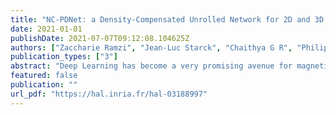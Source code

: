 ```yaml
---
title: "NC-PDNet: a Density-Compensated Unrolled Network for 2D and 3D non-Cartesian MRI Reconstruction"
date: 2021-01-01
publishDate: 2021-07-07T09:12:08.104625Z
authors: ["Zaccharie Ramzi", "Jean-Luc Starck", "Chaithya G R", "Philippe Ciuciu"]
publication_types: ["3"]
abstract: "Deep Learning has become a very promising avenue for magnetic resonance image~(MRI) reconstruction.  In this work, we explore the potential of unrolled networks for non-Cartesian acquisition settings.  We design the NC-PDNet (Non-Cartesian Primal Dual Network), the first density-compensated (DCp) unrolled neural network, and validate the need for its key components via an ablation study. Moreover, we conduct some generalizability experiments to test this network in out-of-distribution settings, for example training on knee data and validating on brain data. The results show that NC-PDNet outperforms baseline (U-Net, Deep image prior) models both visually and quantitatively in all settings. In particular, in the 2D multi-coil acquisition scenario, the NC-PDNet provides up to a 1.2dB improvement in peak signal-to-noise ratio (PSNR) over baseline networks, while also allowing a gain of at least 1dB in PSNR in generalization settings. We provide the open-source implementation of NC-PDNet, and in particular the Non-uniform Fourier Transform in TensorFlow, tested on 2D multi-coil and 3D single-coil k-space data."
featured: false
publication: ""
url_pdf: "https://hal.inria.fr/hal-03188997"
---
```


